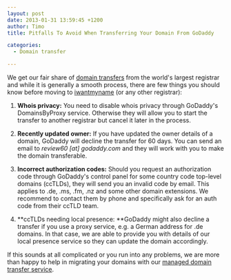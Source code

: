```yaml
---
layout: post
date: 2013-01-31 13:59:45 +1200
author: Timo
title: Pitfalls To Avoid When Transferring Your Domain From GoDaddy

categories:
  - Domain transfer

---
```


We get our fair share of [domain transfers](https://iwantmyname.com/domains/domain-transfer) from the world's largest registrar and while it is generally a smooth process, there are few things you should know before moving to [iwantmyname](https://iwantmyname.com) (or any other registrar):

1.  **Whois privacy:** You need to disable whois privacy through GoDaddy's DomainsByProxy service. Otherwise they will allow you to start the transfer to another registrar but cancel it later in the process.

2.  **Recently updated owner:** If you have updated the owner details of a domain, GoDaddy will decline the transfer for 60 days. You can send an email to _review60 [at] godaddy.com_ and they will work with you to make the domain transferable.

3.  **Incorrect authorization codes:** Should you request an authorization code through GoDaddy's control panel for some country code top-level domains (ccTLDs), they will send you an invalid code by email. This applies to .de, .ms, .fm, .nz and some other domain extensions. We recommend to contact them by phone and specifically ask for an auth code from their ccTLD team.

4.  **ccTLDs needing local presence: **GoDaddy might also decline a transfer if you use a proxy service, e.g. a German address for .de domains. In that case, we are able to provide you with details of our local presence service so they can update the domain accordingly.

If this sounds at all complicated or you run into any problems, we are more than happy to help in migrating your domains with our [managed domain transfer service](https://iwantmyname.com/transferservice).
